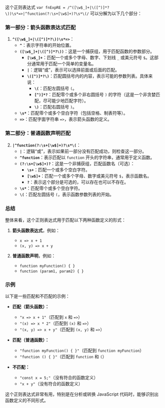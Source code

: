 这个正则表达式 `var fnExpRE = /^([\w$_]+|\([^)]*?\))\s*=>|^function(?:\s+[\w$]+)?\s*\(/` 可以分解为以下几个部分：

### 第一部分：箭头函数表达式匹配

1. **`^([\w$_]+|\([^)]*?\))\s*=>`**：
   - **`^`**：表示字符串的开始位置。
   - **`([\w$_]+|\([^)]*?\))`**：这是一个捕获组，用于匹配函数的参数部分。
     - **`[\w$_]+`**：匹配一个或多个字母、数字、下划线 `_` 或美元符号 `$`。这部分通常用于匹配一个简单的变量名。
     - **`|`**：逻辑“或”，表示可以选择前面或后面的匹配。
     - **`\([^)]*?\)`**：匹配圆括号内的内容，表示可能的参数列表。具体来说：
       - **`\(`**：匹配左圆括号 `(`。
       - **`[^)]*?`**：匹配零个或多个非右圆括号 `)` 的字符（这是一个非贪婪匹配，尽可能少地匹配字符）。
       - **`\)`**：匹配右圆括号 `)`。
   - **`\s*`**：匹配零个或多个空白字符（包括空格、制表符等）。
   - **`=>`**：匹配字面字符串 `=>`，表示箭头函数的定义。

### 第二部分：普通函数声明匹配

2. **`|^function(?:\s+[\w$]+)?\s*\(`**：
   - **`|`**：逻辑“或”，表示如果前一部分没有匹配成功，则检查这一部分。
   - **`^function`**：表示匹配以 `function` 开头的字符串，通常用于定义函数。
   - **`(?:\s+[\w$]+)?`**：这是一个非捕获组，匹配函数名（可选）：
     - **`\s+`**：匹配一个或多个空白字符。
     - **`[\w$]+`**：匹配一个或多个字母、数字或美元符号 `$`，表示函数名。
     - **`?`**：表示这个部分是可选的，可以存在也可以不存在。
   - **`\s*`**：匹配零个或多个空白字符。
   - **`\(`**：匹配左圆括号 `(`，表示函数参数列表的开始。

### 总结

整体来看，这个正则表达式用于匹配以下两种函数定义的形式：

1. **箭头函数表达式**，例如：
   - `x => x + 1`
   - `(x, y) => x + y`
   
2. **普通函数声明**，例如：
   - `function myFunction() { }`
   - `function (param1, param2) { }`

### 示例

以下是一些匹配和不匹配的示例：

- **匹配（箭头函数）：**
  - `"x => x + 1"`（匹配到 `x` 和 `=>`）
  - `"(x) => x * 2"`（匹配到 `(x)` 和 `=>`）
  - `"(x, y) => x + y"`（匹配到 `(x, y)` 和 `=>`）

- **匹配（普通函数）：**
  - `"function myFunction() { }"`（匹配到 `function myFunction`）
  - `"function () { }"`（匹配到 `function` 和 `(`）

- **不匹配：**
  - `"const x = 5;"`（没有符合的函数定义）
  - `"x + y"`（没有符合的函数定义）

这个正则表达式非常有用，特别是在分析或转换 JavaScript 代码时，能够识别出函数定义的不同形式。